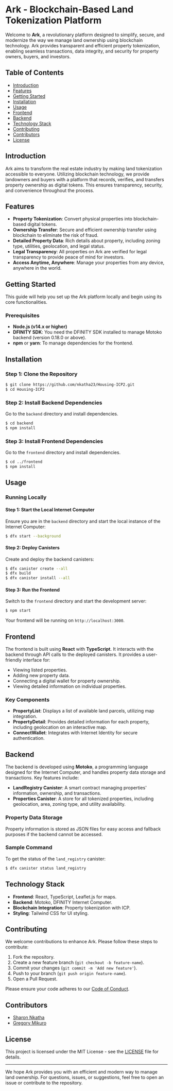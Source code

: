 # Ark - Blockchain-Based Land Tokenization Platform

Welcome to **Ark**, a revolutionary platform designed to simplify, secure, and modernize the way we manage land ownership using blockchain technology. Ark provides transparent and efficient property tokenization, enabling seamless transactions, data integrity, and security for property owners, buyers, and investors.

## Table of Contents
- [Introduction](#introduction)
- [Features](#features)
- [Getting Started](#getting-started)
- [Installation](#installation)
- [Usage](#usage)
- [Frontend](#frontend)
- [Backend](#backend)
- [Technology Stack](#technology-stack)
- [Contributing](#contributing)
- [Contributors](#contributors)
- [License](#license)

## Introduction
Ark aims to transform the real estate industry by making land tokenization accessible to everyone. Utilizing blockchain technology, we provide landowners and buyers with a platform that records, verifies, and transfers property ownership as digital tokens. This ensures transparency, security, and convenience throughout the process.

## Features
- **Property Tokenization**: Convert physical properties into blockchain-based digital tokens.
- **Ownership Transfer**: Secure and efficient ownership transfer using blockchain to eliminate the risk of fraud.
- **Detailed Property Data**: Rich details about property, including zoning type, utilities, geolocation, and legal status.
- **Legal Transparency**: All properties on Ark are verified for legal transparency to provide peace of mind for investors.
- **Access Anytime, Anywhere**: Manage your properties from any device, anywhere in the world.

## Getting Started
This guide will help you set up the Ark platform locally and begin using its core functionalities.

### Prerequisites
- **Node.js (v14.x or higher)**
- **DFINITY SDK**: You need the DFINITY SDK installed to manage Motoko backend (version 0.18.0 or above).
- **npm** or **yarn**: To manage dependencies for the frontend.

## Installation
### Step 1: Clone the Repository
```bash
$ git clone https://github.com/nkatha23/Housing-ICP2.git
$ cd Housing-ICP2
```

### Step 2: Install Backend Dependencies
Go to the `backend` directory and install dependencies.
```bash
$ cd backend
$ npm install
```

### Step 3: Install Frontend Dependencies
Go to the `frontend` directory and install dependencies.
```bash
$ cd ../frontend
$ npm install
```

## Usage
### Running Locally
#### Step 1: Start the Local Internet Computer
Ensure you are in the `backend` directory and start the local instance of the Internet Computer:
```bash
$ dfx start --background
```

#### Step 2: Deploy Canisters
Create and deploy the backend canisters:
```bash
$ dfx canister create --all
$ dfx build
$ dfx canister install --all
```

#### Step 3: Run the Frontend
Switch to the `frontend` directory and start the development server:
```bash
$ npm start
```
Your frontend will be running on `http://localhost:3000`.

## Frontend
The frontend is built using **React** with **TypeScript**. It interacts with the backend through API calls to the deployed canisters. It provides a user-friendly interface for:
- Viewing listed properties.
- Adding new property data.
- Connecting a digital wallet for property ownership.
- Viewing detailed information on individual properties.

### Key Components
- **PropertyList**: Displays a list of available land parcels, utilizing map integration.
- **PropertyDetail**: Provides detailed information for each property, including geolocation on an interactive map.
- **ConnectWallet**: Integrates with Internet Identity for secure authentication.

## Backend
The backend is developed using **Motoko**, a programming language designed for the Internet Computer, and handles property data storage and transactions. Key features include:
- **LandRegistry Canister**: A smart contract managing properties' information, ownership, and transactions.
- **Properties Canister**: A store for all tokenized properties, including geolocation, area, zoning type, and utility availability.

### Property Data Storage
Property information is stored as JSON files for easy access and fallback purposes if the backend cannot be accessed.

### Sample Command
To get the status of the `land_registry` canister:
```bash
$ dfx canister status land_registry
```

## Technology Stack
- **Frontend**: React, TypeScript, Leaflet.js for maps.
- **Backend**: Motoko, DFINITY Internet Computer.
- **Blockchain Integration**: Property tokenization with ICP.
- **Styling**: Tailwind CSS for UI styling.

## Contributing
We welcome contributions to enhance Ark. Please follow these steps to contribute:
1. Fork the repository.
2. Create a new feature branch (`git checkout -b feature-name`).
3. Commit your changes (`git commit -m 'Add new feature'`).
4. Push to your branch (`git push origin feature-name`).
5. Open a Pull Request.

Please ensure your code adheres to our [Code of Conduct](https://github.com/nkatha23/Housing-ICP2/CODE_OF_CONDUCT.md).

## Contributors
- [Sharon Nkatha](https://github.com/nkatha23)
- [Gregory Mikuro](https://github.com/gregorymikuro)

## License
This project is licensed under the MIT License - see the [LICENSE](LICENSE) file for details.

---
We hope Ark provides you with an efficient and modern way to manage land ownership. For questions, issues, or suggestions, feel free to open an issue or contribute to the repository.

